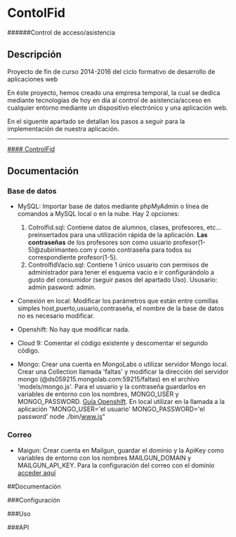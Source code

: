 # ContolFid

######Control de acceso/asistencia 

## Descripción

Proyecto de fin de curso 2014-2016 del ciclo formativo de desarrollo de aplicaciones web

En éste proyecto, hemos creado una empresa temporal, la cual se dedica mediante tecnologías de hoy en día al control de asistencia/acceso en cualquier entorno mediante un dispositivo electrónico y una aplicación web.

En el siguente apartado se detallan los pasos a seguir para la implementación de nuestra aplicación.

* * *

[#### ControlFid](controlfid.zubirimanteoweb.com)  

## Documentación

### Base de datos

*   MySQL: Importar base de datos mediante phpMyAdmin o línea de comandos a MySQL local o en la nube. Hay 2 opciones:
    1.  Cotrolfid.sql: Contiene datos de alumnos, clases, profesores, etc... preinsertados para una utilización rápida de la aplicación. **Las contraseñas** de los profesores son como usuario profesor(1-5)@zubirimanteo.com y como contraseña para todos su correspondiente profesor(1-5).
    2.  ControlfidVacio.sql: Contiene 1 único usuario con permisos de administrador para tener el esquema vacio e ir configurándolo a gusto del consumidor (seguir pasos del apartado Uso). Ususario: admin pasword: admin.

*   Conexión en local: Modificar los parámetros que están entre comillas simples host,puerto,usuario,contraseña, el nombre de la base de datos no es necesario modificar.
*   Openshift: No hay que modificar nada.
*   Cloud 9: Comentar el código existente y descomentar el segundo código.

*   Mongo: Crear una cuenta en MongoLabs o utilizar servidor Mongo local. Crear una Collection llamada 'faltas' y modificar la dirección del servidor mongo (@ds059215.mongolab.com:59215/faltas) en el archivo 'models/mongo.js'. Para el usuario y la contraseña guardarlos en variables de entorno con los nombres, MONGO_USER y MONGO_PASSWORD. [Guía Openshift](https://developers.openshift.com/en/managing-environment-variables.html). En local utilizar en la llamada a la aplicación "MONGO_USER='el usuario' MONGO_PASSWORD='el password' node ./bin/www.js"

### Correo

*   Maigun: Crear cuenta en Mailgun, guardar el dominio y la ApiKey como variables de entorno con los nombres MAILGUN_DOMAIN y MAILGUN_API_KEY. Para la configuración del correo con el dominio [acceder aquí](https://github.com/ionatibia/php/tree/master/tests/3-mailgun)

##Documentación

###Configuración

###Uso

###API